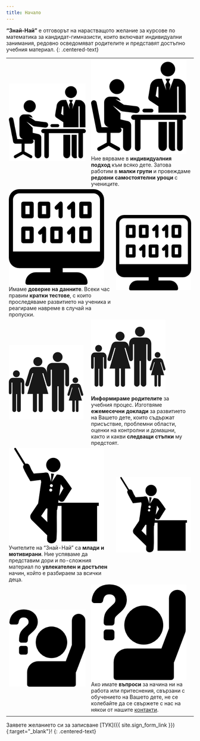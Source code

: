 ```yaml
---
title: Начало
---
```


**“Знай-Най”** e отговорът на нарастващото желание за курсове по математика за кандидат-гимназисти, които включват индивидуални занимания, редовно осведомяват родителите и представят достъпно учебния материал.
{: .centered-text}

<table class="info-with-icons">
  <tr>
    <td class="icon">
      <img class="icon" src="assets/images/individual-approach.png" alt="индивидуален подход">
    </td>
    <td class="info-left" colspan="2">
      <img class="icon" src="assets/images/individual-approach.png" alt="индивидуален подход">
      Ние вярваме в <strong>индивидуалния подход</strong> към всяко дете. Затова работим в <strong>малки групи</strong> и провеждаме <strong>редовни самостоятелни уроци</strong> с учениците.
    </td>
  </tr>
  <tr>
    <td class="info-right" colspan="2">
      <img class="icon" src="assets/images/trust-data.png" alt="доверие на данни">
      Имаме <strong>доверие на данните</strong>. Всеки час правим <strong>кратки тестове</strong>, с които проследяваме развитието на ученика и реагираме навреме в случай на пропуски.
    </td>
    <td class="icon">
      <img class="icon" src="assets/images/trust-data.png" alt="доверие на данни">
    </td>
  </tr>
  <tr>
    <td class="icon">
      <img class="icon" src="assets/images/parents.png" alt="информирани родители">
    </td>
    <td class="info-left" colspan="2">
      <img class="icon" src="assets/images/parents.png" alt="информирани родители">
      <strong>Информираме родителите</strong> за учебния процес. Изготвяме <strong>ежемесечни доклади</strong> за развитието на Вашето дете, които съдържат присъствие, проблемни области, оценки на контролни и домашни, както и какви <strong>следващи стъпки</strong> му предстоят.
    </td>
  </tr>
  <tr>
    <td class="info-right" colspan="2">
      <img class="icon" src="assets/images/young-teacher.png" alt="млади учители">
      Учителите на “Знай-Най” са <strong>млади и мотивирани</strong>. Ние успяваме да представим дори и по-сложния материал по <strong>увлекателен и достъпен</strong> начин, който е разбираем за всички деца.
    </td>
    <td class="icon">
      <img class="icon" src="assets/images/young-teacher.png" alt="млади учители">
    </td>
  </tr>
  <tr>
    <td class="icon">
      <img class="icon" src="assets/images/questions.png" alt="въпроси">
    </td>
    <td class="info-left" colspan="2">
      <img class="icon" src="assets/images/questions.png" alt="въпроси">
      Ако имате <strong>въпроси</strong> за начина ни на работа или притеснения, свързани с обучението на Вашето дете, не се колебайте да се свържете с нас на някои от нашите <a href="contacts">контакти</a>.
    </td>
  </tr>
  <tr>
    <td class="icon"></td>
    <td></td>
    <td class="icon"></td>
  </tr>
</table>

Заявете желанието си за записване [ТУК]({{ site.sign_form_link }}){:target="_blank"}!
{: .centered-text}
